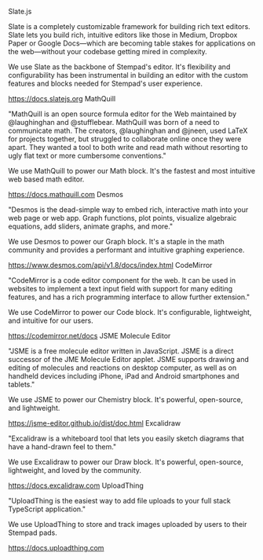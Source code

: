 Slate.js

Slate is a completely customizable framework for building rich text editors. Slate lets you build rich, intuitive editors like those in Medium, Dropbox Paper or Google Docs—which are becoming table stakes for applications on the web—without your codebase getting mired in complexity.

We use Slate as the backbone of Stempad's editor. It's flexibility and configurability has been instrumental in building an editor with the custom features and blocks needed for Stempad's user experience.

https://docs.slatejs.org
MathQuill

"MathQuill is an open source formula editor for the Web maintained by @laughinghan and @stufflebear. MathQuill was born of a need to communicate math. The creators, @laughinghan and @jneen, used LaTeX for projects together, but struggled to collaborate online once they were apart. They wanted a tool to both write and read math without resorting to ugly flat text or more cumbersome conventions."

We use MathQuill to power our Math block. It's the fastest and most intuitive web based math editor.

https://docs.mathquill.com
Desmos

"Desmos is the dead-simple way to embed rich, interactive math into your web page or web app. Graph functions, plot points, visualize algebraic equations, add sliders, animate graphs, and more."

We use Desmos to power our Graph block. It's a staple in the math community and provides a performant and intuitive graphing experience.

https://www.desmos.com/api/v1.8/docs/index.html
CodeMirror

"CodeMirror is a code editor component for the web. It can be used in websites to implement a text input field with support for many editing features, and has a rich programming interface to allow further extension."

We use CodeMirror to power our Code block. It's configurable, lightweight, and intuitive for our users.

https://codemirror.net/docs
JSME Molecule Editor

"JSME is a free molecule editor written in JavaScript. JSME is a direct successor of the JME Molecule Editor applet. JSME supports drawing and editing of molecules and reactions on desktop computer, as well as on handheld devices including iPhone, iPad and Android smartphones and tablets."

We use JSME to power our Chemistry block. It's powerful, open-source, and lightweight.

https://jsme-editor.github.io/dist/doc.html
Excalidraw

"Excalidraw is a whiteboard tool that lets you easily sketch diagrams that have a hand-drawn feel to them."

We use Excalidraw to power our Draw block. It's powerful, open-source, lightweight, and loved by the community.

https://docs.excalidraw.com
UploadThing

"UploadThing is the easiest way to add file uploads to your full stack TypeScript application."

We use UploadThing to store and track images uploaded by users to their Stempad pads.

https://docs.uploadthing.com
